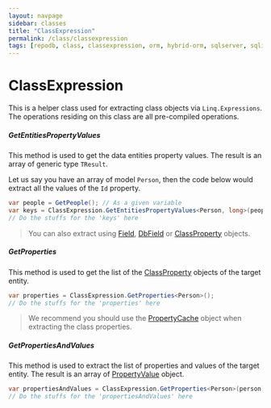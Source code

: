 ```yaml
---
layout: navpage
sidebar: classes
title: "ClassExpression"
permalink: /class/classexpression
tags: [repodb, class, classexpression, orm, hybrid-orm, sqlserver, sqlite, mysql, postgresql]
---
```


# ClassExpression

This is a helper class used for extracting class objects via `Linq.Expressions`. The operations residing on this class are all pre-compiled operations.

##### GetEntitiesPropertyValues

This method is used to get the data entities property values. The result is an array of generic type `TResult`.

Let us say you have an array of model `Person`, then the code below would extract all the values of the `Id` property.

```csharp
var people = GetPeople(); // As a given variable
var keys = ClassExpression.GetEntitiesPropertyValues<Person, long>(people, "Id");
// Do the stuffs for the 'keys' here
```

> You can also extract using [Field](/class/field), [DbField](/class/dbfield) or [ClassProperty](/class/classproperty) objects.

##### GetProperties

This method is used to get the list of the [ClassProperty](/class/classproperty) objects of the target entity.

```csharp
var properties = ClassExpression.GetProperties<Person>();
// Do the stuffs for the 'properties' here
```

> We recommend you should use the [PropertyCache](/cacher/propertycache) object when extracting the class properties.


##### GetPropertiesAndValues

This method is used to extract the list of properties and values of the target entity. The result is an array of [PropertyValue](/class/propertyvalue) object.

```csharp
var propertiesAndValues = ClassExpression.GetProperties<Person>(person);
// Do the stuffs for the 'propertiesAndValues' here
```


